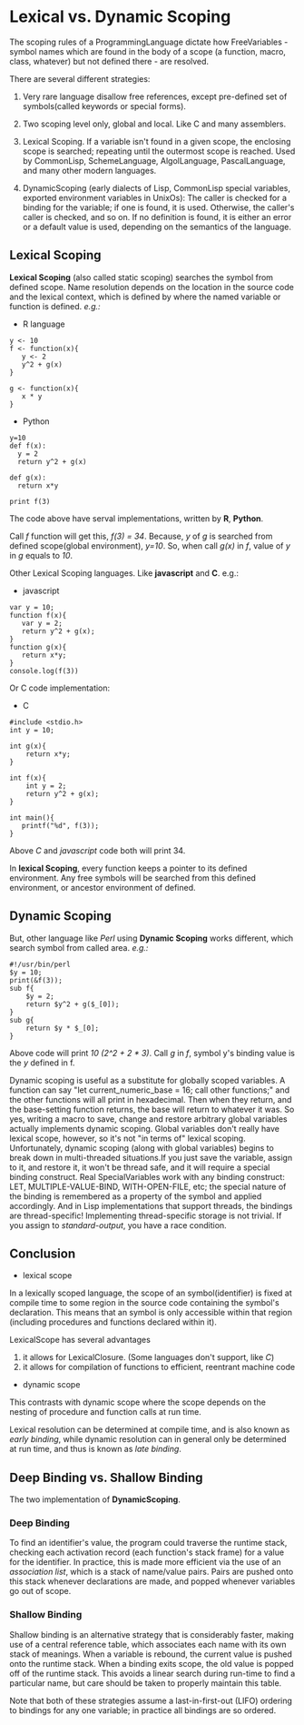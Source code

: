 # Lexical vs. Dynamic Scoping
The scoping rules of a ProgrammingLanguage dictate how FreeVariables - symbol names which are found in the body of a scope (a function, macro, class, whatever) but not defined there - are resolved.

There are several different strategies:

1. Very rare language disallow free references, except pre-defined set of symbols(called keywords or special forms).

2. Two scoping level only, global and local. Like C and many assemblers.

3. Lexical Scoping. If a variable isn't found in a given scope, the enclosing scope is searched; repeating until the outermost scope is reached. Used by CommonLisp, SchemeLanguage, AlgolLanguage, PascalLanguage, and many other modern languages.

4. DynamicScoping (early dialects of Lisp, CommonLisp special variables, exported environment variables in UnixOs): The caller is checked for a binding for the variable; if one is found, it is used. Otherwise, the caller's caller is checked, and so on. If no definition is found, it is either an error or a default value is used, depending on the semantics of the language.

## Lexical Scoping
**Lexical Scoping** (also called static scoping) searches the symbol from defined scope. Name resolution depends on the location in the source code and the lexical context, which is defined by where the named variable or function is defined. *e.g.:*
- R language

```
y <- 10
f <- function(x){
   y <- 2
   y^2 + g(x)
}

g <- function(x){
   x * y
}
```

- Python

```
y=10
def f(x):
  y = 2
  return y^2 + g(x)

def g(x):
  return x*y

print f(3)
```

The code above have serval implementations, written by **R**, **Python**.

Call *f* function will get this, *f(3) = 34*.
Because, *y* of *g* is searched from defined scope(global environment), *y=10*.
So, when call *g(x)* in *f*, value of *y* in *g* equals to *10*.

Other Lexical Scoping languages. Like **javascript** and **C**. e.g.:
- javascript

```
var y = 10;
function f(x){
   var y = 2;
   return y^2 + g(x);
}
function g(x){
   return x*y;
}
console.log(f(3))
```
Or C code implementation:
- C

```
#include <stdio.h>
int y = 10;

int g(x){
    return x*y;
}

int f(x){
    int y = 2;
    return y^2 + g(x);
}

int main(){
   printf("%d", f(3));
}
```
Above *C* and *javascript* code both will print 34.

In **lexical Scoping**, every function keeps a pointer to its defined environment. Any free symbols will be searched from this defined environment, or ancestor environment of defined.

## Dynamic Scoping
But, other language like *Perl* using **Dynamic Scoping** works different, which search symbol from called area. *e.g.:*
```
#!/usr/bin/perl
$y = 10;
print(&f(3));
sub f{
    $y = 2;
    return $y^2 + g($_[0]);
}
sub g{
    return $y * $_[0];
}
```

Above code will print *10 (2^2 + 2 * 3)*. Call *g* in *f*, symbol y's binding value is the *y* defined in f.

Dynamic scoping is useful as a substitute for globally scoped variables. A function can say "let current_numeric_base = 16; call other functions;" and the other functions will all print in hexadecimal. Then when they return, and the base-setting function returns, the base will return to whatever it was.
So yes, writing a macro to save, change and restore arbitrary global variables actually implements dynamic scoping. Global variables don't really have lexical scope, however, so it's not "in terms of" lexical scoping. Unfortunately, dynamic scoping (along with global variables) begins to break down in multi-threaded situations.If you just save the variable, assign to it, and restore it, it won't be thread safe, and it will require a special binding construct. Real SpecialVariables work with any binding construct: LET, MULTIPLE-VALUE-BIND, WITH-OPEN-FILE, etc; the special nature of the binding is remembered as a property of the symbol and applied accordingly. And in Lisp implementations that support threads, the bindings are thread-specific! Implementing thread-specific storage is not trivial. If you assign to *standard-output*, you have a race condition.

## Conclusion
- lexical scope

In a lexically scoped language, the scope of an symbol(identifier) is fixed at compile time to some region in the source code containing the symbol's declaration. This means that an symbol is only accessible within that region (including procedures and functions declared within it).

LexicalScope has several advantages
1. it allows for LexicalClosure. (Some languages don't support, like *C*)
2. it allows for compilation of functions to efficient, reentrant machine code

- dynamic scope

This contrasts with dynamic scope where the scope depends on the nesting of procedure and function calls at run time.

Lexical resolution can be determined at compile time, and is also known as *early binding*, while dynamic resolution can in general only be determined at run time, and thus is known as *late binding*.

## Deep Binding vs. Shallow Binding
The two implementation of **DynamicScoping**.
### Deep Binding
To find an identifier's value, the program could traverse the runtime stack, checking each activation record (each function's stack frame) for a value for the identifier. In practice, this is made more efficient via the use of an *association list*, which is a stack of name/value pairs. Pairs are pushed onto this stack whenever declarations are made, and popped whenever variables go out of scope.
### Shallow Binding
Shallow binding is an alternative strategy that is considerably faster, making use of a central reference table, which associates each name with its own stack of meanings. When a variable is rebound, the current value is pushed onto the runtime stack. When a binding exits scope, the old value is popped off of the runtime stack. This avoids a linear search during run-time to find a particular name, but care should be taken to properly maintain this table.

Note that both of these strategies assume a last-in-first-out (LIFO) ordering to bindings for any one variable; in practice all bindings are so ordered.
